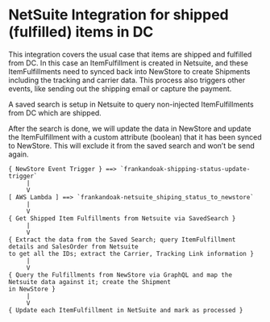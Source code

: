 # NetSuite Integration for shipped (fulfilled) items in DC

This integration covers the usual case that items are shipped and fulfilled from DC. In this case an ItemFulfillment
is created in Netsuite, and these ItemFulfillments need to synced back into NewStore to create Shipments including
the tracking and carrier data. This process also triggers other events, like sending out the shipping email or
capture the payment.

A saved search is setup in Netsuite to query non-injected ItemFulfillments from DC which are shipped.

After the search is done, we will update the data in NewStore and update the ItemFulfillment with a custom attribute (boolean) that it has been synced to NewStore. This will exclude it from the saved search and won’t be send again.

```
{ NewStore Event Trigger } ==> `frankandoak-shipping-status-update-trigger`
     |
     V
[ AWS Lambda ] ==> `frankandoak-netsuite_shiping_status_to_newstore`
     |
     V
{ Get Shipped Item Fulfillments from Netsuite via SavedSearch }
     |
     V
{ Extract the data from the Saved Search; query ItemFulfillment details and SalesOrder from Netsuite
to get all the IDs; extract the Carrier, Tracking Link information }
     |
     V
{ Query the Fulfillments from NewStore via GraphQL and map the Netsuite data against it; create the Shipment
in NewStore }
     |
     V
{ Update each ItemFulfillment in NetSuite and mark as processed }
```

